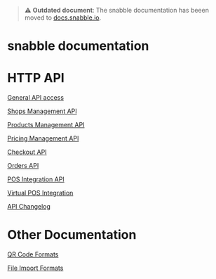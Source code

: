 > :warning: **Outdated document**: The snabble documentation has beeen moved to [docs.snabble.io](https://docs.snabble.io).


snabble documentation
=======================

HTTP API
========

[General API access](api_general.md)

[Shops Management API](api_shops.md)

[Products Management API](api_products.md)

[Pricing Management API](api_pricing.md)

[Checkout API](api_checkout.md)

[Orders API](api_orders.md)

[POS Integration API](api_pos_integration.md)

[Virtual POS Integration](api_vpos.md)

[API Changelog](API_CHANGELOG.md)

Other Documentation
====================

[QR Code Formats](QR_code_formats.md)

[File Import Formats](file_import_formats.md)
